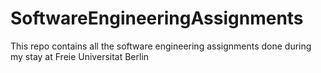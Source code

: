 # SoftwareEngineeringAssignments
This repo contains all the software engineering assignments done during my stay at Freie Universitat Berlin
